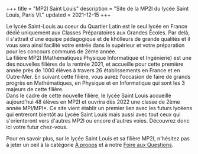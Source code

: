 +++
title = "MP2I Saint Louis"
description = "Site de la MP2I du lycée Saint Louis, Paris VI."
updated = 2021-12-15
+++

Le lycée Saint-Louis au coeur du Quartier Latin est le seul lycée en France dédié uniquement aux Classes Préparatoires aux Grandes Écoles. Par delà, il s'attrait d'une équipe pédagogique et de khôlleurs de grande qualités et il vous sera ainsi facilité votre entrée dans le supérieur et votre préparation pour les concours communs de 2ème année.   
La filière MP2I (Mathématiques Physique Informatique et Ingénierie) est une des nouvelles filières de la rentrée 2021, et accueille pour cette première année près de 1000 élèves à travers 26 établissements en France et en Outre-Mer. En suivant cette filière, vous aurez l'occasion de faire de grands progrès en Mathématiques, en Physique et en Informatique qui sont les 3 majeurs de cette filière.  
Dans le cadre de cette nouvelle filière, le lycée Saint Louis accueille aujourd'hui 48 élèves en MP2I et ouvrira dès 2022 une classe de 2ème année MPI/MPI*. Ce site vient établir un premier lien avec les futurs lycéens qui entreront bientôt au Lycée Saint Louis mais aussi avec tout ceux qui s'orienteront vers d'autres MP2I ou encore d'autres voies. Découvrez donc ici votre futur chez-vous.

Pour en savoir plus, sur le lycée Saint Louis et sa filière MP2I, n'hésitez pas à jeter un oeil à la catégorie [À propos](@/a-propos/_index.md) et à notre [Foire aux Questions](@/a-propos/foire_aux_questions.md).
